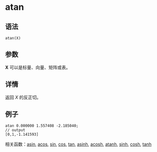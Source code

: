 # atan

## 语法

`atan(X)`

## 参数

**X** 可以是标量、向量、矩阵或表。

## 详情

返回 *X* 的反正切。

## 例子

```
atan 0.000000 1.557408 -2.185040;
// output
[0,1,-1.141593]
```

相关函数：[asin](asin.md), [acos](acos.md), [sin](../s/sin.md), [cos](../c/cos.md), [tan](../t/tan.md), [asinh](asinh.md), [acosh](acosh.md), [atanh](atanh.md), [sinh](../s/sinh.md), [cosh](../c/cosh.md), [tanh](../t/tanh.md)

